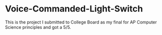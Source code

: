 # Voice-Commanded-Light-Switch
This is the project I submitted to College Board as my final for AP Computer Science principles and got a 5/5.
